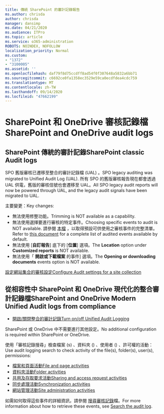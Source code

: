 ```yaml
---
title: 傳統 SharePoint 的審計記錄報告
ms.author: chrisda
author: chrisda
manager: dansimp
ms.date: 04/21/2020
ms.audience: ITPro
ms.topic: article
ms.service: o365-administration
ROBOTS: NOINDEX, NOFOLLOW
localization_priority: Normal
ms.custom:
- "1372"
- "3100005"
ms.assetid: ''
ms.openlocfilehash: daf79f8d75ccdff8ad54f0f307648a5832a6bb71
ms.sourcegitcommit: c6692ce0fa1358ec3529e59ca0ecdfdea4cdc759
ms.translationtype: MT
ms.contentlocale: zh-TW
ms.lasthandoff: 09/14/2020
ms.locfileid: "47662199"
---
```

# <a name="sharepoint-and-onedrive-audit-logs"></a><span data-ttu-id="ff556-102">SharePoint 和 OneDrive 審核記錄檔</span><span class="sxs-lookup"><span data-stu-id="ff556-102">SharePoint and OneDrive audit logs</span></span>

## <a name="sharepoint-classic-audit-logs"></a><span data-ttu-id="ff556-103">SharePoint 傳統的審計記錄</span><span class="sxs-lookup"><span data-stu-id="ff556-103">SharePoint classic Audit logs</span></span>

<span data-ttu-id="ff556-104">SPO 舊版審核已遷移至整合的審計記錄檔 (UAL) 。</span><span class="sxs-lookup"><span data-stu-id="ff556-104">SPO legacy auditing was migrated to Unified Audit Log (UAL).</span></span> <span data-ttu-id="ff556-105">所有 SPO 的舊版審核報告現在都會透過 UAL 供電，舊版的審核信號也會遷移至 UAL。</span><span class="sxs-lookup"><span data-stu-id="ff556-105">All SPO legacy audit reports will now be powered through UAL, and the legacy audit signals have been migrated to UAL.</span></span>

<span data-ttu-id="ff556-106">主要變更：</span><span class="sxs-lookup"><span data-stu-id="ff556-106">Key changes:</span></span>

* <span data-ttu-id="ff556-107">無法使用修整功能。</span><span class="sxs-lookup"><span data-stu-id="ff556-107">Trimming is NOT available as a capability.</span></span>
* <span data-ttu-id="ff556-108">無法使用選擇要進行審核的特定事件。</span><span class="sxs-lookup"><span data-stu-id="ff556-108">Choosing specific events to audit is NOT available.</span></span> <span data-ttu-id="ff556-109">請參閱 [本檔](https://docs.microsoft.com/microsoft-365/compliance/search-the-audit-log-in-security-and-compliance) ，以取得預設可供使用之審核事件的完整清單。</span><span class="sxs-lookup"><span data-stu-id="ff556-109">Refer to [this document](https://docs.microsoft.com/microsoft-365/compliance/search-the-audit-log-in-security-and-compliance) for a complete list of audited events available by default.</span></span>
* <span data-ttu-id="ff556-110">無法使用 [**自訂報告**] 底下的 [**位置**] 選項。</span><span class="sxs-lookup"><span data-stu-id="ff556-110">The **Location** option under **Customized reports** is NOT available.</span></span>
* <span data-ttu-id="ff556-111">無法使用「 **開啟或下載檔案** 的事件] 選項。</span><span class="sxs-lookup"><span data-stu-id="ff556-111">The **Opening or downloading documents** events option is NOT available.</span></span>

[<span data-ttu-id="ff556-112">設定網站集合的審核設定</span><span class="sxs-lookup"><span data-stu-id="ff556-112">Configure Audit settings for a site collection</span></span>](https://support.office.com/article/Configure-audit-settings-for-a-site-collection-A9920C97-38C0-44F2-8BCB-4CF1E2AE22D2)

## <a name="sharepoint-and-onedrive-modern-unified-audit-logs-from-compliance"></a><span data-ttu-id="ff556-113">從相容性中 SharePoint 和 OneDrive 現代化的整合審計記錄檔</span><span class="sxs-lookup"><span data-stu-id="ff556-113">SharePoint and OneDrive Modern Unified Audit logs from compliance</span></span>

* [<span data-ttu-id="ff556-114">開啟/關閉整合的審計記錄</span><span class="sxs-lookup"><span data-stu-id="ff556-114">Turn on/off Unified Audit Logging</span></span>](https://docs.microsoft.com/microsoft-365/compliance/turn-audit-log-search-on-or-off) 

<span data-ttu-id="ff556-115">SharePoint 或 OneDrive 中不需要進行其他設定。</span><span class="sxs-lookup"><span data-stu-id="ff556-115">No additional configuration is required within SharePoint or OneDrive.</span></span>

<span data-ttu-id="ff556-116">使用「審核記錄搜尋」檢查檔案 (s) 、資料夾 () 、使用者 () 、許可權的活動：</span><span class="sxs-lookup"><span data-stu-id="ff556-116">Use audit logging search to check activity of the file(s), folder(s), user(s), permissions:</span></span>

* [<span data-ttu-id="ff556-117">檔案和頁面活動</span><span class="sxs-lookup"><span data-stu-id="ff556-117">File and page activities</span></span>](https://docs.microsoft.com/microsoft-365/compliance/search-the-audit-log-in-security-and-compliance)
* [<span data-ttu-id="ff556-118">資料夾活動</span><span class="sxs-lookup"><span data-stu-id="ff556-118">Folder activities</span></span>](https://docs.microsoft.com/microsoft-365/compliance/search-the-audit-log-in-security-and-compliance#folder-activities)
* [<span data-ttu-id="ff556-119">共用及存取要求活動</span><span class="sxs-lookup"><span data-stu-id="ff556-119">Sharing and access request activities</span></span>](https://docs.microsoft.com/microsoft-365/compliance/search-the-audit-log-in-security-and-compliance#sharing-and-access-request-activities)
* [<span data-ttu-id="ff556-120">同步處理活動</span><span class="sxs-lookup"><span data-stu-id="ff556-120">Synchronization activities</span></span>](https://docs.microsoft.com/microsoft-365/compliance/search-the-audit-log-in-security-and-compliance#synchronization-activities)
* [<span data-ttu-id="ff556-121">網站管理活動</span><span class="sxs-lookup"><span data-stu-id="ff556-121">Site administration activities</span></span>](https://docs.microsoft.com/microsoft-365/compliance/search-the-audit-log-in-security-and-compliance#site-administration-activities)

<span data-ttu-id="ff556-122">如需如何取得這些事件的詳細資訊，請參閱 [搜尋審核記錄](https://docs.microsoft.com/microsoft-365/compliance/search-the-audit-log-in-security-and-compliance#search-the-audit-log)檔。</span><span class="sxs-lookup"><span data-stu-id="ff556-122">For more information about how to retrieve these events, see [Search the audit log](https://docs.microsoft.com/microsoft-365/compliance/search-the-audit-log-in-security-and-compliance#search-the-audit-log).</span></span>
